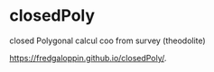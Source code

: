 # closedPoly
closed Polygonal 
calcul coo from survey (theodolite) 

https://fredgaloppin.github.io/closedPoly/. 

